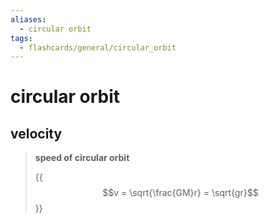 ```yaml
---
aliases:
  - circular orbit
tags:
  - flashcards/general/circular_orbit
---
```


# circular orbit

## velocity

> __speed of circular orbit__
>
> {{$$v = \sqrt{\frac{GM}r} = \sqrt{gr}$$}}
>

